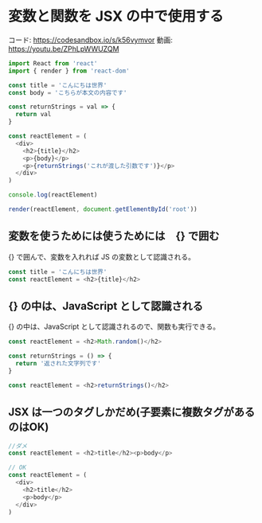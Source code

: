 # 変数と関数を JSX  の中で使用する
コード: https://codesandbox.io/s/k56vymvor
動画: https://youtu.be/ZPhLpWWUZQM

```js
import React from 'react'
import { render } from 'react-dom'

const title = 'こんにちは世界'
const body = 'こちらが本文の内容です'

const returnStrings = val => {
  return val
}

const reactElement = (
  <div>
    <h2>{title}</h2>
    <p>{body}</p>
    <p>{returnStrings('これが渡した引数です')}</p>
  </div>
)

console.log(reactElement)

render(reactElement, document.getElementById('root'))

```

## 変数を使うためには使うためには　{} で囲む

{} で囲んで、変数を入れれば JS の変数として認識される。

```js
const title = 'こんにちは世界'
const reactElement = <h2>{title}</h2>
```

## {} の中は、JavaScript として認識される

{} の中は、JavaScript として認識されるので、関数も実行できる。

```js
const reactElement = <h2>Math.random()</h2>
```

```js
const returnStrings = () => {
  return '返された文字列です'
}

const reactElement = <h2>returnStrings()</h2>
```

## JSX は一つのタグしかだめ(子要素に複数タグがあるのはOK)

```js
//ダメ
const reactElement = <h2>title</h2><p>body</p>

// OK
const reactElement = (
  <div>
    <h2>title</h2>
    <p>body</p>
  </div>
)



```